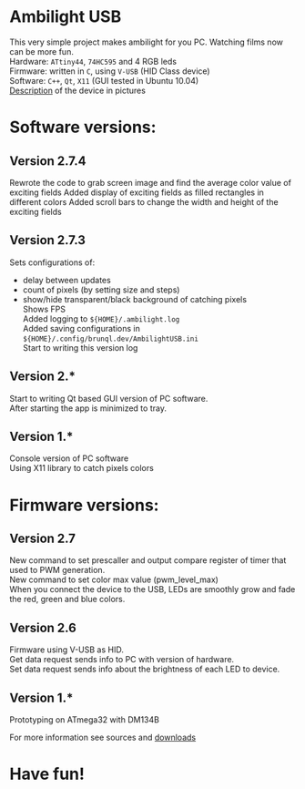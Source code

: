 Ambilight USB
=============

This very simple project makes ambilight for you PC. Watching films now can be more fun.   
Hardware: `ATtiny44`, `74HC595` and 4 RGB leds   
Firmware: written in `C`, using `V-USB` (HID Class device)   
Software: `C++`, `Qt`, `X11` (GUI tested in Ubuntu 10.04)   
[Description](http://brunql.github.com/ambilight/) of the device in pictures   

Software versions:
==================
Version 2.7.4
-------------
Rewrote the code to grab screen image and find the average color value of exciting fields
Added display of exciting fields as filled rectangles in different colors
Added scroll bars to change the width and height of the exciting fields

Version 2.7.3
-------------
Sets configurations of:   
*   delay between updates   
*   count of pixels (by setting size and steps)  
*   show/hide transparent/black background of catching pixels  
Shows FPS   
Added logging to `${HOME}/.ambilight.log`   
Added saving configurations in `${HOME}/.config/brunql.dev/AmbilightUSB.ini`   
Start to writing this version log  


Version 2.*
-----------
Start to writing Qt based GUI version of PC software.  
After starting the app is minimized to tray.  


Version 1.*
-----------
Console version of PC software  
Using X11 library to catch pixels colors  


Firmware versions:
==================
Version 2.7
-----------
New command to set prescaller and output compare register of timer that used to PWM generation.   
New command to set color max value (pwm_level_max)   
When you connect the device to the USB, LEDs are smoothly grow and fade the red, green and blue colors.   

Version 2.6
-----------
Firmware using V-USB as HID.    
Get data request sends info to PC with version of hardware.   
Set data request sends info about the brightness of each LED to device.  

Version 1.*
-----------
Prototyping on ATmega32 with DM134B   

For more information see sources and [downloads](http://github.com/brunql/AmbilightUSB/downloads)

Have fun!
=========
